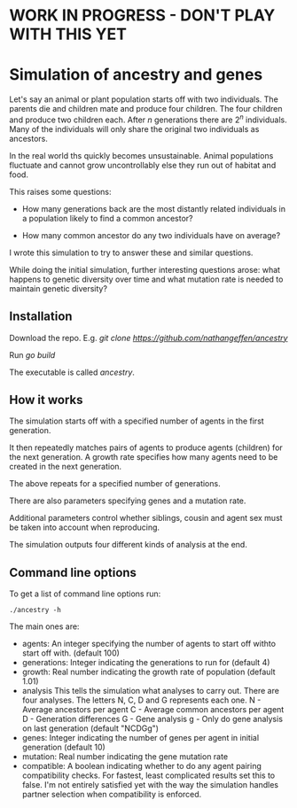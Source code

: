 # WORK IN PROGRESS - DON'T PLAY WITH THIS YET

# Simulation of ancestry and genes

Let's say an animal or plant  population starts off with two individuals. The
parents die and children mate and produce four children. The four children and
produce two children each. After $n$ generations there are $2^n$ individuals.
Many of the individuals will only share the original two individuals as
ancestors. 

In the real world ths quickly becomes unsustainable. Animal populations
fluctuate and cannot grow uncontrollably else they run out of habitat and
food.

This raises some questions:

- How many generations back are the most distantly related individuals in a
population likely to find a common ancestor?

- How many common ancestor do any two individuals have on average?

I wrote this simulation to try to answer these and similar questions.

While doing the initial simulation, further interesting questions arose: what
happens to genetic diversity over time and what mutation rate is needed to
maintain genetic diversity?

## Installation

Download the repo. E.g. *git clone https://github.com/nathangeffen/ancestry*

Run *go build*

The executable is called *ancestry*.

## How it works

The simulation starts off with a specified number of agents in the first
generation. 

It then repeatedly matches pairs of agents to produce agents
(children) for the next generation. A growth rate specifies how many agents
need to be created in the next generation.

The above repeats for a specified number of generations.

There are also parameters specifying genes and a mutation rate.

Additional parameters control whether siblings, cousin and agent sex must be
taken into account when reproducing.

The simulation outputs four different kinds of analysis at the end. 

## Command line options

To get a list of command line options run:

    ./ancestry -h

The main ones are:

- agents: An integer specifying the number of agents to start off withto start
off with.  (default 100)
- generations: Integer indicating the generations to run for (default 4)
- growth: Real number indicating the growth rate of population (default 1.01)
- analysis This tells the simulation what analyses to carry out. There are four
analyses. The letters N, C, D and G represents each one. N - Average ancestors
per agent C - Average common ancestors per agent D - Generation differences G -
Gene analysis g - Only do gene analysis on last generation (default "NCDGg")    
- genes: Integer indicating the number of genes per agent in initial generation
(default 10)
- mutation: Real number indicating the gene mutation rate
- compatible: A boolean indicating whether to do any agent pairing
compatibility checks. For fastest, least complicated results set this to false.
I'm not entirely satisfied yet with the way the simulation handles partner
selection when compatibility is enforced.

